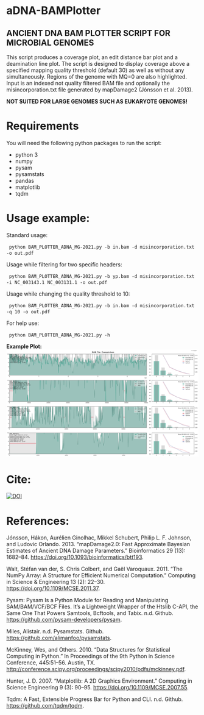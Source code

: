 # aDNA-BAMPlotter
## **ANCIENT DNA BAM PLOTTER SCRIPT FOR MICROBIAL GENOMES**

This script produces a coverage plot, an edit distance bar plot and a deamination line plot. The script is designed to display coverage above a specified mapping quality threshold (default 30) as well as without any simultaneously. Regions of the genome with MQ=0 are also highlighted. Input is an indexed not quality filtered BAM file and optionally the misincorporation.txt file generated by mapDamage2 (Jónsson et al. 2013).

**NOT SUITED FOR LARGE GENOMES SUCH AS EUKARYOTE GENOMES!**

# Requirements
You will need the following python packages to run the script:
- python 3
- numpy
- pysam
- pysamstats
- pandas
- matplotlib
- tqdm

# Usage example:
Standard usage:
```
 python BAM_PLOTTER_ADNA_MG-2021.py -b in.bam -d misincorporation.txt -o out.pdf
 ```

Usage while filtering for two specific headers:
```
 python BAM_PLOTTER_ADNA_MG-2021.py -b yp.bam -d misincorporation.txt -i NC_003143.1 NC_003131.1 -o out.pdf
 ```

Usage while changing the quality threshold to 10:
```
 python BAM_PLOTTER_ADNA_MG-2021.py -b in.bam -d misincorporation.txt -q 10 -o out.pdf
 ```

For help use:
```
 python BAM_PLOTTER_ADNA_MG-2021.py -h
 ```

**Example Plot:**
![alt text](https://github.com/MeriamGuellil/aDNA-BAMPlotter/blob/main/example_plot.png?raw=true)

# Cite:
[![DOI](https://zenodo.org/badge/427075004.svg)](https://zenodo.org/badge/latestdoi/427075004)

# References:
Jónsson, Hákon, Aurélien Ginolhac, Mikkel Schubert, Philip L. F. Johnson, and Ludovic Orlando. 2013. “mapDamage2.0: Fast Approximate Bayesian Estimates of Ancient DNA Damage Parameters.” Bioinformatics  29 (13): 1682–84. https://doi.org/10.1093/bioinformatics/btt193.

Walt, Stéfan van der, S. Chris Colbert, and Gaël Varoquaux. 2011. “The NumPy Array: A Structure for Efficient Numerical Computation.” Computing in Science & Engineering 13 (2): 22–30. https://doi.org/10.1109/MCSE.2011.37.

Pysam: Pysam Is a Python Module for Reading and Manipulating SAM/BAM/VCF/BCF Files. It’s a Lightweight Wrapper of the Htslib C-API, the Same One That Powers Samtools, Bcftools, and Tabix. n.d. Github. https://github.com/pysam-developers/pysam.

Miles, Alistair. n.d. Pysamstats. Github. https://github.com/alimanfoo/pysamstats.

McKinney, Wes, and Others. 2010. “Data Structures for Statistical Computing in Python.” In Proceedings of the 9th Python in Science Conference, 445:51–56. Austin, TX. http://conference.scipy.org/proceedings/scipy2010/pdfs/mckinney.pdf.

Hunter, J. D. 2007. “Matplotlib: A 2D Graphics Environment.” Computing in Science Engineering 9 (3): 90–95. https://doi.org/10.1109/MCSE.2007.55.

Tqdm: A Fast, Extensible Progress Bar for Python and CLI. n.d. Github. https://github.com/tqdm/tqdm.



